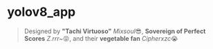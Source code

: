 # yolov8_app

> Designed by **"Tachi Virtuoso"** *Mixsoul*😎, **Sovereign of Perfect Scores** *Z.rrr~*😝, and their **vegetable fan** *Cipherxzc*😭